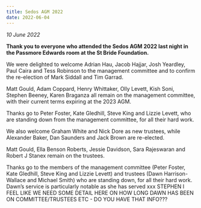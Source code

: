 ```yaml
---
title: Sedos AGM 2022
date: 2022-06-04
---
```

*10 June 2022*

**Thank you to everyone who attended the Sedos AGM 2022 last night in the Passmore Edwards room at the St Bride Foundation.**

We were delighted to welcome Adrian Hau, Jacob Hajjar, Josh Yeardley, Paul Caira and Tess Robinson to the management committee and to confirm the re-election of Mark Siddall and Tim Garrad. 

Matt Gould, Adam Coppard, Henry Whittaker, Olly Levett, Kish Soni, Stephen Beeney, Karen Braganza all remain on the management committee, with their current terms expiring at the 2023 AGM.

Thanks go to Peter Foster, Kate Gledhill, Steve King and Lizzie Levett, who are standing down from the management committee, for all their hard work.

We also welcome Graham White and Nick Dore as new trustees, while Alexander Baker, Dan Saunders and Jack Brown are re-elected. 

Matt Gould, Ella Benson Roberts, Jessie Davidson, Sara Rajeswaran and Robert J Stanex remain on the trustees.

Thanks go to the members of the management committee (Peter Foster, Kate Gledhill, Steve King and Lizzie Levett) and trustees (Dawn Harrison-Wallace and Michael Smith) who are standing down, for all their hard work. Dawn’s service is particularly notable as she has served xxx STEPHEN I FEEL LIKE WE NEED SOME DETAIL HERE ON HOW LONG DAWN HAS BEEN ON COMMITTEE/TRUSTEES ETC - DO YOU HAVE THAT INFO???